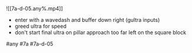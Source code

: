 

![[7a-d-05.any%.mp4]]

* enter with a wavedash and buffer down right (gultra inputs)
* greed ultra for speed
* don't start final ultra on pillar approach too far left on the square block


#any #7a #7a-d-05
